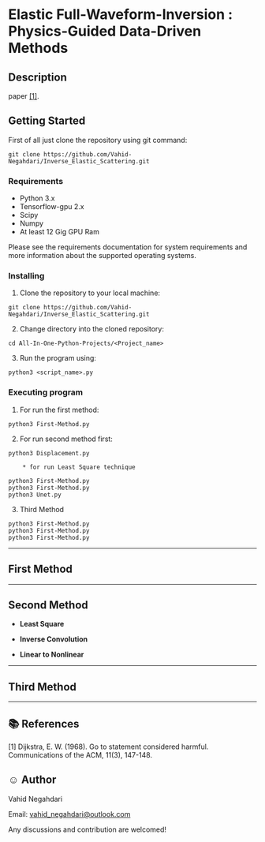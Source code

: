 # Elastic Full-Waveform-Inversion : Physics-Guided Data-Driven Methods

## Description
paper [[1]](#1).
## Getting Started
First of all just clone the repository using git command:

``` 
git clone https://github.com/Vahid-Negahdari/Inverse_Elastic_Scattering.git
```
### Requirements

* Python 3.x
* Tensorflow-gpu 2.x
* Scipy 
* Numpy
* At least 12 Gig GPU Ram

Please see the requirements documentation for system requirements and more
information about the supported operating systems.
### Installing
1. Clone the repository to your local machine:
``` 
git clone https://github.com/Vahid-Negahdari/Inverse_Elastic_Scattering.git
```

2. Change directory into the cloned repository:
``` 
cd All-In-One-Python-Projects/<Project_name>
```

3. Run the program using:
``` 
python3 <script_name>.py
```
### Executing program

1. For run the first method:
``` 
python3 First-Method.py
```


2. For run second method  first:
``` 
python3 Displacement.py
```

        * for run Least Square technique
      

```
python3 First-Method.py
python3 First-Method.py
python3 Unet.py
```
3. Third Method
```
python3 First-Method.py
python3 First-Method.py
python3 First-Method.py
```






---
## First Method




---
## Second Method
- **Least Square**


- **Inverse Convolution**


- **Linear to Nonlinear**




---
## Third Method



---
## :books: References 
<a id="1">[1]</a> 
Dijkstra, E. W. (1968). 
Go to statement considered harmful. 
Communications of the ACM, 11(3), 147-148.

## :relaxed: Author  
Vahid Negahdari

Email:  <vahid_negahdari@outlook.com>

Any discussions and contribution are welcomed!